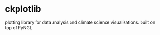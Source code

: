 # ckplotlib
plotting library for data analysis and climate science visualizations.  built on top of PyNGL
